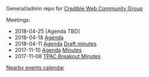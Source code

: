 General/admin repo for [Credible Web Community Group](https://www.w3.org/community/credibility/)

Meetings:

* 2018-04-25 [Agenda TBD]
* 2018-04-18 [Agenda](https://github.com/w3c/credweb/blob/master/agenda/20180418.md)
* 2018-04-11 [Agenda](https://github.com/w3c/credweb/blob/master/agenda/20180411.md) [Draft minutes](https://credweb.zulipchat.com/#narrow/stream/114583-meeting/topic/2018-04-11)
* 2017-11-10 [Agenda](https://www.w3.org/wiki/File:Credibility-2017-11-10-agenda.pdf) [Minutes](https://www.w3.org/community/credibility/wiki/2017-11-10-minutes)
* 2017-11-08 [TPAC Breakout Minutes](https://www.w3.org/community/credibility/wiki/2017-11-08-minutes)

[Nearby events calendar](https://calendar.google.com/calendar/embed?src=certifiedcontentcoalition.org_9cd49bitubv0sicvpt6gvf9km0%40group.calendar.google.com)
